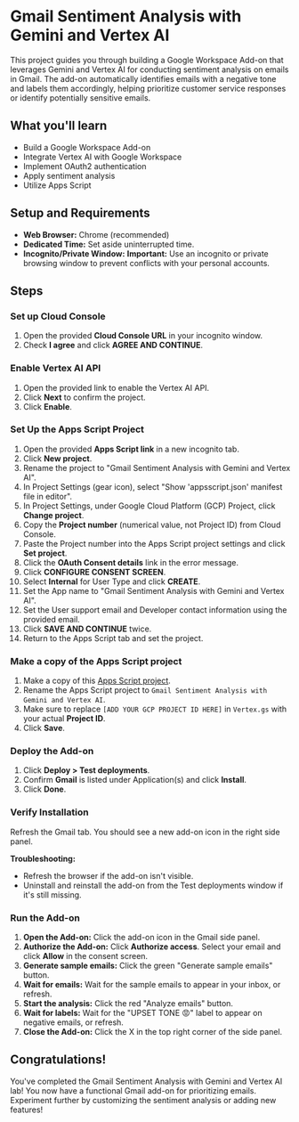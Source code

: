 # Gmail Sentiment Analysis with Gemini and Vertex AI

This project guides you through building a Google Workspace Add-on that
leverages Gemini and Vertex AI for conducting sentiment analysis on emails in
Gmail. The add-on automatically identifies emails with a negative tone and
labels them accordingly, helping prioritize customer service responses or
identify potentially sensitive emails.

## What you'll learn

* Build a Google Workspace Add-on
* Integrate Vertex AI with Google Workspace
* Implement OAuth2 authentication
* Apply sentiment analysis
* Utilize Apps Script

## Setup and Requirements

* **Web Browser:** Chrome (recommended)
* **Dedicated Time:** Set aside uninterrupted time.
* **Incognito/Private Window:**  **Important:** Use an incognito or private browsing window to prevent conflicts with your personal accounts.

## Steps


### Set up Cloud Console

1. Open the provided **Cloud Console URL** in your incognito window.
2. Check **I agree** and click **AGREE AND CONTINUE**.

### Enable Vertex AI API

1. Open the provided link to enable the Vertex AI API.
2. Click **Next** to confirm the project.
3. Click **Enable**.


### Set Up the Apps Script Project

1. Open the provided **Apps Script link** in a new incognito tab.
2. Click **New project**.
3. Rename the project to "Gmail Sentiment Analysis with Gemini and Vertex AI".
4. In Project Settings (gear icon), select "Show 'appsscript.json' manifest file in editor".
5. In Project Settings, under Google Cloud Platform (GCP) Project, click **Change project**.
6. Copy the **Project number** (numerical value, not Project ID) from Cloud Console.
7. Paste the Project number into the Apps Script project settings and click **Set project**.
8. Click the **OAuth Consent details** link in the error message.
9. Click **CONFIGURE CONSENT SCREEN**.
10. Select **Internal** for User Type and click **CREATE**.
11. Set the App name to "Gmail Sentiment Analysis with Gemini and Vertex AI".
12. Set the User support email and Developer contact information using the provided email.
13. Click **SAVE AND CONTINUE** twice.
14. Return to the Apps Script tab and set the project.


### Make a copy of the Apps Script project

1. Make a copy of this
[Apps Script project](https://script.google.com/corp/home/projects/1Z2gfvr0oYn68ppDtQbv0qIuKKVWhvwOTr-gCE0GFKVjNk8NDlpfJAGAr).
1. Rename the Apps Script project to `Gmail Sentiment Analysis with Gemini and Vertex AI`.
1. Make sure to replace `[ADD YOUR GCP PROJECT ID HERE]` in `Vertex.gs` with your actual **Project ID**.
1. Click **Save**.


### Deploy the Add-on

1. Click **Deploy > Test deployments**.
2. Confirm **Gmail** is listed under Application(s) and click **Install**.
3. Click **Done**.

### Verify Installation

Refresh the Gmail tab. You should see a new add-on icon in the right side panel.

**Troubleshooting:**

* Refresh the browser if the add-on isn't visible.
* Uninstall and reinstall the add-on from the Test deployments window if it's still missing.


### Run the Add-on

1. **Open the Add-on:** Click the add-on icon in the Gmail side panel.
2. **Authorize the Add-on:** Click **Authorize access**. Select your email and click **Allow** in the consent screen.
3. **Generate sample emails:** Click the green "Generate sample emails" button.
4. **Wait for emails:** Wait for the sample emails to appear in your inbox, or refresh.
5. **Start the analysis:** Click the red "Analyze emails" button.
6. **Wait for labels:** Wait for the "UPSET TONE 😡" label to appear on negative emails, or refresh.
7. **Close the Add-on:** Click the X in the top right corner of the side panel.


## Congratulations!

You've completed the Gmail Sentiment Analysis with Gemini and Vertex AI lab!
You now have a functional Gmail add-on for prioritizing emails. Experiment
further by customizing the sentiment analysis or adding new features!
